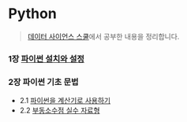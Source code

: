 # Python 
>[데이터 사이언스 스쿨](https://datascienceschool.net/01%20python/00.00%20%EC%86%8C%EA%B0%9C%EC%9D%98%20%EA%B8%80.html)에서 공부한 내용을 정리합니다.

### 1장 [파이썬 설치와 설정](./1_python_setting.md)  

### 2장 파이썬 기초 문법  
  * 2.1 [파이썬을 계산기로 사용하기](./2.1_python_calculator.md)  
  * 2.2 [부동소수점 실수 자료형](./2.2_python_datatype.md)
  
